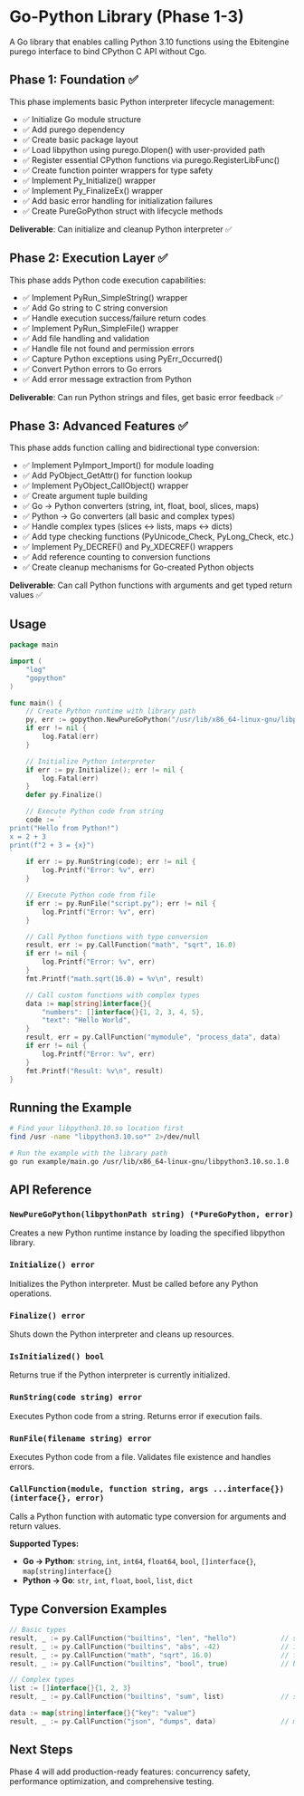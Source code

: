 # Go-Python Library (Phase 1-3)

A Go library that enables calling Python 3.10 functions using the Ebitengine purego interface to bind CPython C API without Cgo.

## Phase 1: Foundation ✅

This phase implements basic Python interpreter lifecycle management:

- ✅ Initialize Go module structure
- ✅ Add purego dependency  
- ✅ Create basic package layout
- ✅ Load libpython using purego.Dlopen() with user-provided path
- ✅ Register essential CPython functions via purego.RegisterLibFunc()
- ✅ Create function pointer wrappers for type safety
- ✅ Implement Py_Initialize() wrapper
- ✅ Implement Py_FinalizeEx() wrapper
- ✅ Add basic error handling for initialization failures
- ✅ Create PureGoPython struct with lifecycle methods

**Deliverable**: Can initialize and cleanup Python interpreter ✅

## Phase 2: Execution Layer ✅

This phase adds Python code execution capabilities:

- ✅ Implement PyRun_SimpleString() wrapper
- ✅ Add Go string to C string conversion
- ✅ Handle execution success/failure return codes
- ✅ Implement PyRun_SimpleFile() wrapper
- ✅ Add file handling and validation
- ✅ Handle file not found and permission errors
- ✅ Capture Python exceptions using PyErr_Occurred()
- ✅ Convert Python errors to Go errors
- ✅ Add error message extraction from Python

**Deliverable**: Can run Python strings and files, get basic error feedback ✅

## Phase 3: Advanced Features ✅

This phase adds function calling and bidirectional type conversion:

- ✅ Implement PyImport_Import() for module loading
- ✅ Add PyObject_GetAttr() for function lookup
- ✅ Implement PyObject_CallObject() wrapper
- ✅ Create argument tuple building
- ✅ Go → Python converters (string, int, float, bool, slices, maps)
- ✅ Python → Go converters (all basic and complex types)
- ✅ Handle complex types (slices ↔ lists, maps ↔ dicts)
- ✅ Add type checking functions (PyUnicode_Check, PyLong_Check, etc.)
- ✅ Implement Py_DECREF() and Py_XDECREF() wrappers
- ✅ Add reference counting to conversion functions
- ✅ Create cleanup mechanisms for Go-created Python objects

**Deliverable**: Can call Python functions with arguments and get typed return values ✅

## Usage

```go
package main

import (
    "log"
    "gopython"
)

func main() {
    // Create Python runtime with library path
    py, err := gopython.NewPureGoPython("/usr/lib/x86_64-linux-gnu/libpython3.10.so")
    if err != nil {
        log.Fatal(err)
    }

    // Initialize Python interpreter
    if err := py.Initialize(); err != nil {
        log.Fatal(err)
    }
    defer py.Finalize()

    // Execute Python code from string
    code := `
print("Hello from Python!")
x = 2 + 3
print(f"2 + 3 = {x}")
`
    if err := py.RunString(code); err != nil {
        log.Printf("Error: %v", err)
    }

    // Execute Python code from file
    if err := py.RunFile("script.py"); err != nil {
        log.Printf("Error: %v", err)
    }

    // Call Python functions with type conversion
    result, err := py.CallFunction("math", "sqrt", 16.0)
    if err != nil {
        log.Printf("Error: %v", err)
    }
    fmt.Printf("math.sqrt(16.0) = %v\n", result)

    // Call custom functions with complex types
    data := map[string]interface{}{
        "numbers": []interface{}{1, 2, 3, 4, 5},
        "text": "Hello World",
    }
    result, err = py.CallFunction("mymodule", "process_data", data)
    if err != nil {
        log.Printf("Error: %v", err)
    }
    fmt.Printf("Result: %v\n", result)
}
```

## Running the Example

```bash
# Find your libpython3.10.so location first
find /usr -name "libpython3.10.so*" 2>/dev/null

# Run the example with the library path
go run example/main.go /usr/lib/x86_64-linux-gnu/libpython3.10.so.1.0
```

## API Reference

### `NewPureGoPython(libpythonPath string) (*PureGoPython, error)`
Creates a new Python runtime instance by loading the specified libpython library.

### `Initialize() error`
Initializes the Python interpreter. Must be called before any Python operations.

### `Finalize() error` 
Shuts down the Python interpreter and cleans up resources.

### `IsInitialized() bool`
Returns true if the Python interpreter is currently initialized.

### `RunString(code string) error`
Executes Python code from a string. Returns error if execution fails.

### `RunFile(filename string) error`
Executes Python code from a file. Validates file existence and handles errors.

### `CallFunction(module, function string, args ...interface{}) (interface{}, error)`
Calls a Python function with automatic type conversion for arguments and return values.

**Supported Types:**
- **Go → Python**: `string`, `int`, `int64`, `float64`, `bool`, `[]interface{}`, `map[string]interface{}`
- **Python → Go**: `str`, `int`, `float`, `bool`, `list`, `dict`

## Type Conversion Examples

```go
// Basic types
result, _ := py.CallFunction("builtins", "len", "hello")           // string → str
result, _ := py.CallFunction("builtins", "abs", -42)               // int → int  
result, _ := py.CallFunction("math", "sqrt", 16.0)                 // float64 → float
result, _ := py.CallFunction("builtins", "bool", true)             // bool → bool

// Complex types
list := []interface{}{1, 2, 3}
result, _ := py.CallFunction("builtins", "sum", list)              // slice → list

data := map[string]interface{}{"key": "value"}
result, _ := py.CallFunction("json", "dumps", data)                // map → dict
```

## Next Steps

Phase 4 will add production-ready features: concurrency safety, performance optimization, and comprehensive testing.